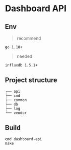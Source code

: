 # Dashboard API

## Env

>recommend

```text
go 1.10+
```

>needed

```text
influxdb 1.5.1+
```

## Project structure

```text
┌── api
├── cmd
├── common
├── db
├── log
└── vendor
```

## Build

```shell
cmd dashboard-api
make
```
